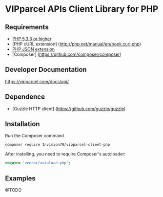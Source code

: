 VIPparcel APIs Client Library for PHP
====================

## Requirements ##
* [PHP 5.3.3 or higher](http://www.php.net/)
* [PHP cURL extension] (http://php.net/manual/en/book.curl.php)
* [PHP JSON extension](http://php.net/manual/en/book.json.php)
* [Composer] (https://github.com/composer/composer)

## Developer Documentation ##
https://vipparcel.com/docs/api/

## Dependence ##
* [Guzzle HTTP client] (https://github.com/guzzle/guzzle)

## Installation ##
Run the Composer command

```bash
composer require Invision70/vipparcel-client-php
```

After installing, you need to require Composer's autoloader:

```php
require 'vendor/autoload.php';
```

## Examples ##
@TODO
